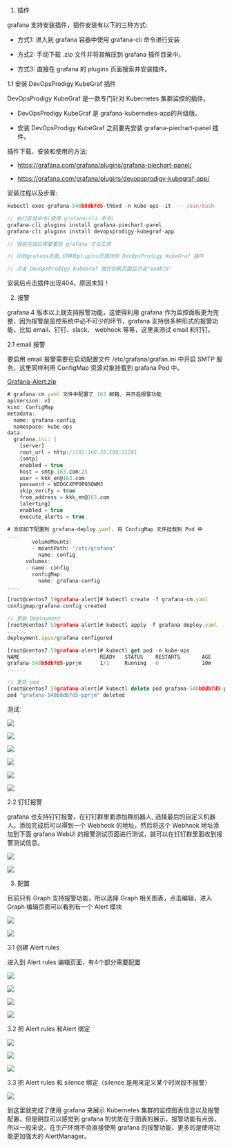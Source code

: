 1. 插件

grafana 支持安装插件，插件安装有以下的三种方式:

- 方式1: 进入到 grafana 容器中使用 grafana-cli 命令进行安装

- 方式2: 手动下载 .zip 文件并将其解压到 grafana 插件目录中。

- 方式3: 直接在 grafana 的  plugins 页面搜索并安装插件。





1.1 安装 DevOpsProdigy KubeGraf 插件

DevOpsProdigy KubeGraf 是一款专门针对 Kubernetes 集群监控的插件。

- DevOpsProdigy KubeGraf 是 grafana-kubernetes-app的升级版。

- 安装 DevOpsProdigy KubeGraf 之前要先安装 grafana-piechart-panel 插件。



插件下载、安装和使用的方法:

- https://grafana.com/grafana/plugins/grafana-piechart-panel/

- https://grafana.com/grafana/plugins/devopsprodigy-kubegraf-app/



安装过程以及步骤:

```javascript
kubectl exec grafana-548b8db7d5-th6xd -n kube-ops -it  -- /bin/bash

// 执⾏安装命令(使用 grafana-cli 命令)
grafana-cli plugins install grafana-piechart-panel
grafana-cli plugins install devopsprodigy-kubegraf-app

// 安装完成后需要重启 grafana 才会⽣效

// 回到grafana⻚⾯,切换到plugins⻚⾯找到 DevOpsProdigy KubeGraf 插件

// 点击 DevOpsProdigy KubeGraf 插件到新页面后点击"enable"

```



安装后点击插件出现404，原因未知！









2. 报警

grafana 4 版本以上就⽀持报警功能，这使得利⽤ grafana 作为监控⾯板更为完整，因为报警是监控系统中必不可少的环节，grafana ⽀持很多种形式的报警功能，⽐如 email、钉钉、slack、 webhook 等等，这⾥来测试 email 和钉钉。



2.1 email 报警

要启⽤ email 报警需要在启动配置⽂件 /etc/grafana/grafan.ini 中开启 SMTP 服务，这⾥同样利⽤ ConfigMap 资源对象挂载到 grafana Pod 中。

[Grafana-Alert.zip](attachments/858E8BCA65D14E8087D09F709F320306Grafana-Alert.zip)

```javascript
# grafana-cm.yaml 文件中配置了 163 邮箱, 并开启报警功能
apiVersion: v1
kind: ConfigMap
metadata:
  name: grafana-config
  namespace: kube-ops
data:
  grafana.ini: |
    [server]
    root_url = http://192.168.32.100:31281
    [smtp]
    enabled = true
    host = smtp.163.com:25
    user = kkk_en@163.com
    password = WZOGCXPPOPOSQWMJ
    skip_verify = true
    from_address = kkk_en@163.com
    [alerting]
    enabled = true
    execute_alerts = true
```



```javascript
# 添加如下配置到 grafana-deploy.yaml, 将 ConfigMap ⽂件挂载到 Pod 中
....
        volumeMounts:
        - mountPath: "/etc/grafana"
          name: config
      volumes:
      - name: config
        configMap:
          name: grafana-config
.... 
```



```javascript
[root@centos7 59grafana-alert]# kubectl create -f grafana-cm.yaml 
configmap/grafana-config created

// 更新 Deployment
[root@centos7 59grafana-alert]# kubectl apply -f grafana-deploy.yaml 
......
deployment.apps/grafana configured

[root@centos7 59grafana-alert]# kubectl get pod -n kube-ops
NAME                          READY   STATUS    RESTARTS       AGE
grafana-548b8db7d5-pprjm      1/1     Running   0              10m
......

// 重启 pod
[root@centos7 59grafana-alert]# kubectl delete pod grafana-548b8db7d5-pprjm -n kube-ops
pod "grafana-548b8db7d5-pprjm" deleted
```



测试:

![](images/8AD2966A954B432BABCA95CD673C130Cclipboard.png)



![](images/298C91AAA17F4D1992BAABEEC1E28B53clipboard.png)



![](images/0531881AC4E54F5CA3B011139A127038clipboard.png)



![](images/06A19451D6EA4BC1A724DD25B032EDB8clipboard.png)



![](images/01B669193F9A4B43895BC2073C7164EAclipboard.png)



![](images/D573467DB7804BF9875875CE08C27DB5clipboard.png)





2.2  钉钉报警

grafana 也⽀持钉钉报警，在钉钉群⾥⾯添加群机器⼈, 选择最后的⾃定义机器⼈。添加完成后可以得到⼀个 Webhook 的地址，然后将这个 Webhook 地址添加到下⾯ grafana WebUI 的报警测试⻚⾯进⾏测试，就可以在钉钉群⾥⾯收到报警测试信息。

![](images/8AA1D48DDF7E4AFEB0F0A7355A82834Fclipboard.png)



![](images/7CC1FFC0FA4F4C599F9197D36C862796clipboard.png)





3. 配置

⽬前只有 Graph ⽀持报警功能，所以选择 Graph 相关图表，点击编辑，进⼊ Graph 编辑⻚⾯可以看到有⼀个 Alert 模块

![](images/118126442846405A9554F5CA534D7818clipboard.png)



![](images/8D8FC2EBCBB34E3692FA7856F1E116B3clipboard.png)



3.1 创建 Alert rules

进入到 Alert rules 编辑页面，有4个部分需要配置

![](images/D55BA68745194F7790C1467CF04A2A7Dclipboard.png)



![](images/76518141C5DE4D7EA55755A08D136CA9clipboard.png)



![](images/9530C243A0334CD781C1E9FC56BC2075clipboard.png)



![](images/D5CDF8FF7C4C46E584FCFCEB68705230clipboard.png)



3.2 把 Alert rules 和Alert 绑定

![](images/59BA47329BF3477BBA27B7D1C996AC60clipboard.png)



![](images/BE2DEC1BA53048A7BA263B3F9A9ED1EEclipboard.png)



![](images/67C107AD36324D7490D80D2A20F2B828无标题.png)



3.3 把 Alert rules 和 silence 绑定（silence 是用来定义某个时间段不报警）

![](images/C6BE70029B544687A47D7750156EE7D3clipboard.png)





到这⾥就完成了使⽤ grafana 来展示 Kubernetes 集群的监控图表信息以及报警配置，但是明显可以感觉到 grafana 的优势在于图表的展示，报警功能有点弱，所以⼀般来说，在⽣产环境不会直接使⽤ grafana 的报警功能，更多的是使⽤功能更加强⼤的 AlertManager。

